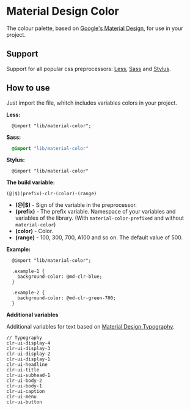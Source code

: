 Material Design Color
==============

The colour palette, based on [Google's Material Design](http://www.google.com/design/spec/style/color.html), for use in your project.

Support
--------------

Support for all popular css preprocessors: [Less](http://lesscss.org/), [Sass](http://sass-lang.com/) and [Stylus](http://learnboost.github.io/stylus/).

How to use
--------------

Just import the file, whitch includes variables colors in your project.

**Less:**

````Less
  @import "lib/material-color";
````

**Sass:**

````Sass
  @import "lib/material-color"
````

**Stylus:**

````Stylus
  @import "lib/material-color"
````

**The build variable:**

`(@|$)(prefix)-clr-(color)-(range)`

  - **(@|$)** - Sign of the variable in the preprocessor.
  - **(prefix)** - The prefix variable. Namespace of your variables and variables of the library. (With `material-color-prefixed` and without `material-color`)
  - **(color)** - Color.
  - **(range)** - 100, 300, 700, A100 and so on. The default value of 500.

**Example:**

````Less
  @import "lib/material-color";

  .example-1 {
    background-color: @md-clr-blue;
  }

  .example-2 {
    background-color: @md-clr-green-700;
  }
````

**Additional variables**

Additional variables for text based on [Material Design Typography](http://www.google.com/design/spec/style/typography.html).

````Text
// Typography
clr-ui-display-4
clr-ui-display-3
clr-ui-display-2
clr-ui-display-1
clr-ui-headline
clr-ui-title
clr-ui-subhead-1
clr-ui-body-2
clr-ui-body-1
clr-ui-caption
clr-ui-menu
clr-ui-button
````
